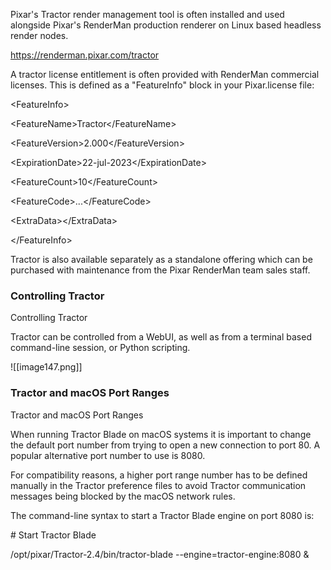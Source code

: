 Pixar's Tractor render management tool is often installed and used alongside Pixar's RenderMan production renderer on Linux based headless render nodes.

<https://renderman.pixar.com/tractor>

A tractor license entitlement is often provided with RenderMan commercial licenses. This is defined as a "FeatureInfo" block in your Pixar.license file:

\<FeatureInfo\>

\<FeatureName\>Tractor\</FeatureName\>

\<FeatureVersion\>2.000\</FeatureVersion\>

\<ExpirationDate\>22-jul-2023\</ExpirationDate\>

\<FeatureCount\>10\</FeatureCount\>

\<FeatureCode\>...\</FeatureCode\>

\<ExtraData\>\</ExtraData\>

\</FeatureInfo\>

Tractor is also available separately as a standalone offering which can be purchased with maintenance from the Pixar RenderMan team sales staff.

### Controlling Tractor

Controlling Tractor

Tractor can be controlled from a WebUI, as well as from a terminal based command-line session, or Python scripting.

![[image147.png]]

### Tractor and macOS Port Ranges

Tractor and macOS Port Ranges

When running Tractor Blade on macOS systems it is important to change the default port number from trying to open a new connection to port 80. A popular alternative port number to use is 8080.

For compatibility reasons, a higher port range number has to be defined manually in the Tractor preference files to avoid Tractor communication messages being blocked by the macOS network rules.

The command-line syntax to start a Tractor Blade engine on port 8080 is:

\# Start Tractor Blade

/opt/pixar/Tractor-2.4/bin/tractor-blade --engine=tractor-engine:8080 &
